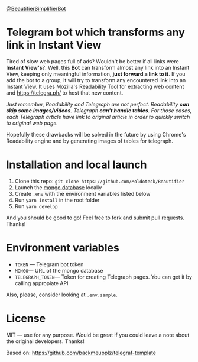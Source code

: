 <a href='https://t.me/BeautifierSimplifierBot'>@BeautifierSimplifierBot</a>

# Telegram bot which transforms any link in Instant View

Tired of slow web pages full of ads? Wouldn't be better if all links were **Instant View's**?. Well, this <b>Bot</b> can transform almost any link into an Instant View, keeping only meaningful information, **just forward a link to it**. If you add the bot to a group, it will try to transform any encountered link into an Instant View.
It uses Mozilla's Readability Tool for extracting web content and https://telegra.ph/ to host that new content.

_Just remember, Readability and Telegraph are not perfect. Readability **can skip some images/videos**. Telegraph **can't handle tables**. For those cases, each Telegraph article have link to original article in order to quickly switch to original web page._

Hopefully these drawbacks will be solved in the future by using Chrome's Readability engine and by generating images of tables for telegraph.


# Installation and local launch

1. Clone this repo: `git clone https://github.com/Moldoteck/Beautifier`
2. Launch the [mongo database](https://www.mongodb.com/) locally
3. Create `.env` with the environment variables listed below
4. Run `yarn install` in the root folder
5. Run `yarn develop`

And you should be good to go! Feel free to fork and submit pull requests. Thanks!

# Environment variables

- `TOKEN` — Telegram bot token
- `MONGO`— URL of the mongo database
- `TELEGRAPH_TOKEN`— Token for creating Telegraph pages. You can get it by calling appropiate API

Also, please, consider looking at `.env.sample`.

# License

MIT — use for any purpose. Would be great if you could leave a note about the original developers. Thanks!

Based on: https://github.com/backmeupplz/telegraf-template

